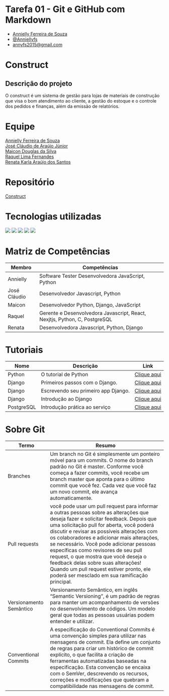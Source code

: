 # Tarefa 01 - Git e GitHub com Markdown

* [Annielly Ferreira de Souza](https://github.com/Anniellyfs)
* [@Anniellyfs](https://github.com/Anniellyfs)
* annyfs2015@gmail.com

# Construct

## Descrição do projeto

O construct é um sistema de gestão para lojas de materiais de construção que visa o bom atendimento ao cliente, a gestão do estoque e o controle dos pedidos e finanças, além da emissão de relatórios.

# Equipe

[Annielly Ferreira de Souza](https://github.com/Anniellyfs)  
[José Cláudio de Araújo Júnior](https://github.com/ZeClaudio-Jr)  
[Maicon Douglas da Silva](https://github.com/mdouglas630)  
[Raquel Lima Fernandes](https://github.com/fernandesraquel)  
[Renata Karla Araújo dos Santos](https://github.com/renatak12)

# Repositório
[Construct](https://github.com/renatak12/construct)


# Tecnologias utilizadas
<p>
  <img src="https://img.shields.io/badge/Python-14354C?style=for-the-badge&logo=python&logoColor=white"/>
  <img src="https://img.shields.io/badge/Django-092E20?style=for-the-badge&logo=django&logoColor=green"/>
  <img src="https://img.shields.io/badge/JavaScript-323330?style=for-the-badge&logo=javascript&logoColor=F7DF1E"/>
  <img src="https://img.shields.io/badge/Visual_Studio-5C2D91?style=for-the-badge&logo=visual%20studio&logoColor=white"/>
  <img src="https://img.shields.io/badge/PostgreSQL-316192?style=for-the-badge&logo=postgresql&logoColor=white"/>
</p>    
  
 # Matriz de Competências

| Membro       | Competências                                                                                                      |
| ------------ | ----------------------------------------------------------------------------------------------------------------- |
| Annielly     | Software Tester Desenvolvedora JavaScript, Python                                                                 |
| José Cláudio | Desenvolvedor Javascript, Python                                                                                  |
| Maicon       | Desenvolvedor Python, Django, JavaScript                                                                          |
| Raquel       | Gerente e Desenvolvedora Javascript, React, Nexjtjs, Python, C, PostgreSQL                                        |  
| Renata       | Desenvolvedora Javascript, Python, Django                                                                         |



# Tutoriais

| Nome       | Descrição                           | Link                                                                                            |
| ---------- | ----------------------------------- | ----------------------------------------------------------------------------------------------- |
| Python     | O tutorial de Python                | [Clique aqui](https://docs.python.org/pt-br/3/tutorial/index.html) 
| Django     | Primeiros passos com o Django.      | [Clique aqui](https://django-portuguese.readthedocs.io/en/1.0/intro/index.html)               |
| Django     | Escrevendo seu primeiro app Django. | [Clique aqui](https://docs.djangoproject.com/pt-br/3.2/intro/tutorial01/)                     |
| Django     | Introdução ao Django                | [Clique aqui](https://developer.mozilla.org/pt-BR/docs/Learn/Server-side/Django/Introduction) |
| PostgreSQL | Introdução prática ao serviço       | [Clique aqui](https://blog.geekhunter.com.br/tutorial-postgresql-introducao-pratica-ao-servico/)      |

# Sobre Git
| Termo       | Resumo                                                                                                      |
| ------------ | ----------------------------------------------------------------------------------------------------------------- |
| Branches      | Um branch no Git é simplesmente um ponteiro móvel para um commits. O nome do branch padrão no Git é master. Conforme você começa a fazer commits, você recebe um branch master que aponta para o último commit que você fez. Cada vez que você faz um novo commit, ele avança automaticamente.           |
| Pull requests|           você pode usar um pull request para informar a outras pessoas sobre as alterações que deseja fazer e solicitar feedback. Depois que uma solicitação pull for aberta, você poderá discutir e revisar as possíveis alterações com os colaboradores e adicionar mais alterações, se necessário. Você pode adicionar pessoas específicas como revisores de seu pull request, o que mostra que você deseja o feedback delas sobre suas alterações! Quando um pull request estiver pronto, ele poderá ser mesclado em sua ramificação principal.                                                                        |
|  Versionamento Semântico      |                Versionamento Semântico, em inglês “Semantic Versioning”, é um padrão de regras para manter um acompanhamento de versões no desenvolvimento de códigos. Um modelo geral que todas as pessoas usuárias podem entender e utilizar.                                                         |
|    Conventional Commits    |            A especificação do Conventional Commits é uma convenção simples para utilizar nas mensagens de commit. Ela define um conjunto de regras para criar um histórico de commit explícito, o que facilita a criação de ferramentas automatizadas baseadas na especificação. Esta convenção se encaixa com o SemVer, descrevendo os recursos, correções e modificações que quebram a compatibilidade nas mensagens de commit.                             |  
